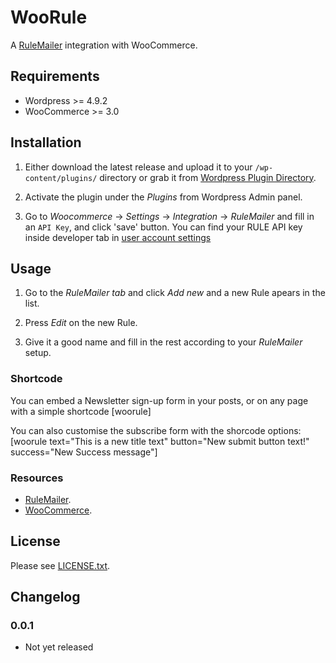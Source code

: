 # WooRule

A [RuleMailer](https://www.rule.se/) integration with WooCommerce.

## Requirements

- Wordpress >= 4.9.2
- WooCommerce >= 3.0

## Installation

1. Either download the latest release and upload it to your `/wp-content/plugins/`
directory or grab it from [Wordpress Plugin
Directory](http://wordpress.org/plugins/woorule/).

2. Activate the plugin under the _Plugins_  from Wordpress Admin panel.

3. Go to _Woocommerce_ -> _Settings_ -> _Integration_ -> _RuleMailer_ and fill in an `API Key`, and click 'save' button. You can find your RULE API key inside developer tab in [user account settings](http://app.rule.io/#/settings/developer)

## Usage

1. Go to the _RuleMailer tab_ and click _Add new_ and a new Rule apears in the
   list.

2. Press _Edit_ on the new Rule.

3. Give it a good name and fill in the rest according to your _RuleMailer_ setup.

### Shortcode

You can embed a Newsletter sign-up form in your posts, or on any page with a simple shortcode [woorule]
 
You can also customise the subscribe form with the shorcode options:
[woorule text="This is a new title text" button="New submit button text!" success="New Success message"]



### Resources

- [RuleMailer](https://www.rule.se/support/manual/).
- [WooCommerce](http://docs.woothemes.com/documentation/plugins/woocommerce/).

## License

Please see [LICENSE.txt](/LICENSE.txt).

## Changelog

### 0.0.1
- Not yet released
